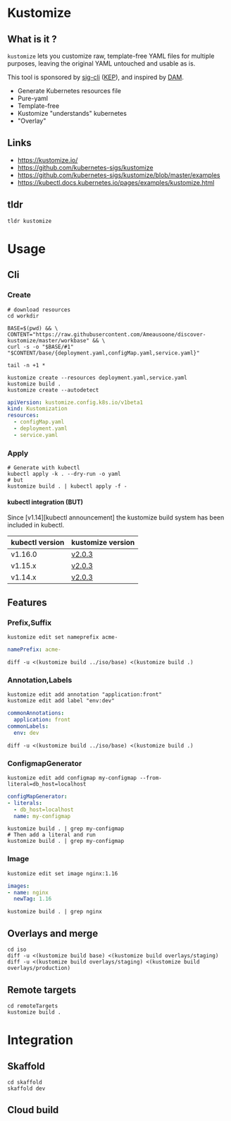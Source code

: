 # Kustomize 

## What is it ?

`kustomize` lets you customize raw, template-free YAML
files for multiple purposes, leaving the original YAML
untouched and usable as is.

This tool is sponsored by [sig-cli] ([KEP]), and
inspired by [DAM].

* Generate Kubernetes resources file
* Pure-yaml
* Template-free
* Kustomize "understands" kubernetes
* "Overlay"

## Links

* https://kustomize.io/
* https://github.com/kubernetes-sigs/kustomize
* https://github.com/kubernetes-sigs/kustomize/blob/master/examples
* https://kubectl.docs.kubernetes.io/pages/examples/kustomize.html

## tldr

``` shell script
tldr kustomize
```

# Usage 

## Cli

### Create
```shell script
# download resources
cd workdir

BASE=$(pwd) && \
CONTENT="https://raw.githubusercontent.com/Ameausoone/discover-kustomize/master/workbase" && \
curl -s -o "$BASE/#1" "$CONTENT/base/{deployment.yaml,configMap.yaml,service.yaml}" 

tail -n +1 *

kustomize create --resources deployment.yaml,service.yaml
kustomize build . 
kustomize create --autodetect
```

```yaml
apiVersion: kustomize.config.k8s.io/v1beta1
kind: Kustomization
resources:
  - configMap.yaml
  - deployment.yaml
  - service.yaml
```

### Apply
```shell script
# Generate with kubectl 
kubectl apply -k . --dry-run -o yaml
# but
kustomize build . | kubectl apply -f - 
```

#### kubectl integration (BUT)

Since [v1.14][kubectl announcement] the kustomize build system has been included in kubectl.

| kubectl version | kustomize version |
|---------|--------|
| v1.16.0 | [v2.0.3](https://github.com/kubernetes-sigs/kustomize/tree/v2.0.3) |
| v1.15.x | [v2.0.3](https://github.com/kubernetes-sigs/kustomize/tree/v2.0.3) |
| v1.14.x | [v2.0.3](https://github.com/kubernetes-sigs/kustomize/tree/v2.0.3) |

## Features

### Prefix,Suffix
```shell script
kustomize edit set nameprefix acme-
```

```yaml
namePrefix: acme-
```

```shell script
diff -u <(kustomize build ../iso/base) <(kustomize build .)
```

### Annotation,Labels
```shell script
kustomize edit add annotation "application:front"
kustomize edit add label "env:dev"
```

```yaml
commonAnnotations:
  application: front
commonLabels:
  env: dev
```

```shell script
diff -u <(kustomize build ../iso/base) <(kustomize build .)
```

### ConfigmapGenerator
```shell script
kustomize edit add configmap my-configmap --from-literal=db_host=localhost
```

```yaml
configMapGenerator:
- literals:
  - db_host=localhost
  name: my-configmap
```

```shell script
kustomize build . | grep my-configmap 
# Then add a literal and run
kustomize build . | grep my-configmap 
```

### Image

```shell script
kustomize edit set image nginx:1.16
```

```yaml
images:
- name: nginx
  newTag: 1.16
```

```shell script
kustomize build . | grep nginx 
```

## Overlays and merge

```shell script
cd iso
diff -u <(kustomize build base) <(kustomize build overlays/staging)
diff -u <(kustomize build overlays/staging) <(kustomize build overlays/production)
```

## Remote targets

```shell script
cd remoteTargets
kustomize build .
```

# Integration

## Skaffold

```shell script
cd skaffold
skaffold dev
```

## Cloud build 



[sig-cli]: https://github.com/kubernetes/community/blob/master/sig-cli/README.md
[KEP]: https://github.com/kubernetes/enhancements/blob/master/keps/sig-cli/0008-kustomize.md
[DAM]: https://github.com/kubernetes-sigs/kustomize/blob/master/docs/glossary.md#declarative-application-management
